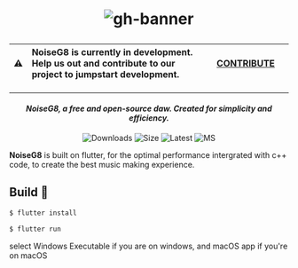 <div>
<h1 align="center">

![gh-banner](https://user-images.githubusercontent.com/66299945/159171857-f28b71e7-d102-4443-ac49-17cafde24ffa.png)

</h1>

<h4 align="center">

  | :warning: | **NoiseG8 is currently in development.** <br> Help us out and contribute to our project to jumpstart development. | &nbsp;&nbsp;&nbsp;&nbsp;[CONTRIBUTE](https://azsoftware.org/help)&nbsp;&nbsp;&nbsp;&nbsp; |
| - |:-| - |

</h6>
</div>

----

<h4 align="center" style="font-weight: bold; font-style: italic;">NoiseG8, a free and open-source daw. Created for simplicity and efficiency.</h4>

<div align="center">

![Downloads](https://img.shields.io/github/downloads/NoiseG8/NoiseG8/total?style=for-the-badge)
![Size](https://img.shields.io/github/languages/code-size/noiseg8/noiseg8?style=for-the-badge)
![Latest](https://img.shields.io/github/v/release/noiseg8/noiseg8?label=stable&style=for-the-badge)
![MS](https://img.shields.io/badge/Microsoft%20Store-Deployed-blue?style=for-the-badge&logo=microsoft)
<!---![Lines of code](https://img.shields.io/tokei/lines/github/azproductions/AstroFlare)--->
</div>

**NoiseG8** is built on flutter, for the optimal performance intergrated with c++ code, to create the best music making experience.


## Build 🔨

```bash
$ flutter install
```
```bash
$ flutter run
```
select Windows Executable if you are on windows, and macOS app if you're on macOS
